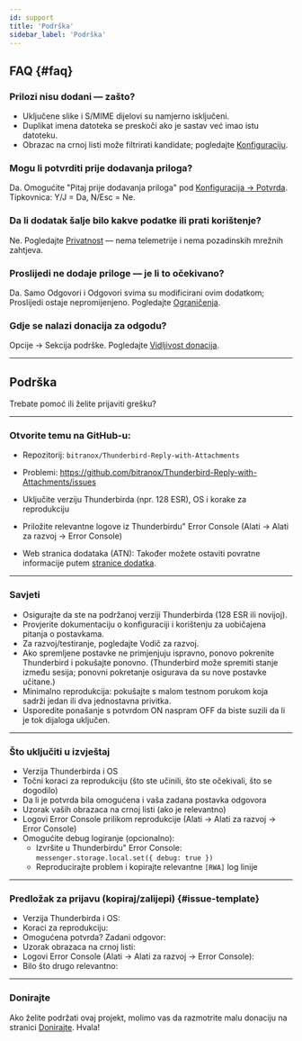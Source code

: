 ```yaml
---
id: support
title: 'Podrška'
sidebar_label: 'Podrška'
---
```


## FAQ {#faq}

### Prilozi nisu dodani — zašto?

- Uključene slike i S/MIME dijelovi su namjerno isključeni.
- Duplikat imena datoteka se preskoči ako je sastav već imao istu datoteku.
- Obrazac na crnoj listi može filtrirati kandidate; pogledajte [Konfiguraciju](configuration#blacklist-glob-patterns).

### Mogu li potvrditi prije dodavanja priloga?

Da. Omogućite "Pitaj prije dodavanja priloga" pod [Konfiguracija → Potvrda](configuration#confirmation). Tipkovnica: Y/J = Da, N/Esc = Ne.

### Da li dodatak šalje bilo kakve podatke ili prati korištenje?

Ne. Pogledajte [Privatnost](privacy) — nema telemetrije i nema pozadinskih mrežnih zahtjeva.

### Proslijedi ne dodaje priloge — je li to očekivano?

Da. Samo Odgovori i Odgovori svima su modificirani ovim dodatkom; Proslijedi ostaje nepromijenjeno. Pogledajte [Ograničenja](usage#limitations).

### Gdje se nalazi donacija za odgodu?

Opcije → Sekcija podrške. Pogledajte [Vidljivost donacija](configuration#donation-visibility).

---

## Podrška

Trebate pomoć ili želite prijaviti grešku?

---

### Otvorite temu na GitHub-u:

- Repozitorij: `bitranox/Thunderbird-Reply-with-Attachments`
- Problemi: https://github.com/bitranox/Thunderbird-Reply-with-Attachments/issues
- Uključite verziju Thunderbirda (npr. 128 ESR), OS i korake za reprodukciju
- Priložite relevantne logove iz Thunderbirdu" Error Console (Alati → Alati za razvoj → Error Console)

- Web stranica dodataka (ATN): Također možete ostaviti povratne informacije putem [stranice dodatka](https://addons.thunderbird.net/thunderbird/addon/reply-with-attachments).

---

### Savjeti

- Osigurajte da ste na podržanoj verziji Thunderbirda (128 ESR ili novijoj).
- Provjerite dokumentaciju o konfiguraciji i korištenju za uobičajena pitanja o postavkama.
- Za razvoj/testiranje, pogledajte Vodič za razvoj.
- Ako spremljene postavke ne primjenjuju ispravno, ponovo pokrenite Thunderbird i pokušajte ponovno. (Thunderbird može spremiti stanje između sesija; ponovni pokretanje osigurava da su nove postavke učitane.)
- Minimalno reprodukcija: pokušajte s malom testnom porukom koja sadrži jedan ili dva jednostavna privitka.
- Usporedite ponašanje s potvrdom ON naspram OFF da biste suzili da li je tok dijaloga uključen.

---

### Što uključiti u izvještaj

- Verzija Thunderbirda i OS
- Točni koraci za reprodukciju (što ste učinili, što ste očekivali, što se dogodilo)
- Da li je potvrda bila omogućena i vaša zadana postavka odgovora
- Uzorak vaših obrazaca na crnoj listi (ako je relevantno)
- Logovi Error Console prilikom reprodukcije (Alati → Alati za razvoj → Error Console)
- Omogućite debug logiranje (opcionalno):
  - Izvršite u Thunderbirdu" Error Console: `messenger.storage.local.set({ debug: true })`
  - Reproducirajte problem i kopirajte relevantne `[RWA]` log linije

---

### Predložak za prijavu (kopiraj/zalijepi) {#issue-template}

- Verzija Thunderbirda i OS:
- Koraci za reprodukciju:
- Omogućena potvrda? Zadani odgovor:
- Uzorak obrazaca na crnoj listi:
- Logovi Error Console (Alati → Alati za razvoj → Error Console):
- Bilo što drugo relevantno:

---

### Donirajte

Ako želite podržati ovaj projekt, molimo vas da razmotrite malu donaciju na stranici [Donirajte](donation). Hvala!
